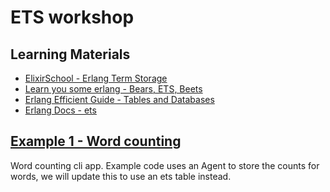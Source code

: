 # ETS workshop

## Learning Materials

- [ElixirSchool - Erlang Term Storage](https://elixirschool.com/lessons/specifics/ets/)
- [Learn you some erlang - Bears, ETS, Beets](http://learnyousomeerlang.com/ets)
- [Erlang Efficient Guide - Tables and Databases](http://erlang.org/doc/efficiency_guide/tablesDatabases.html)
- [Erlang Docs - ets](http://erlang.org/doc/man/ets.html)

## [Example 1 - Word counting](example-1-wordcount/README.md)

Word counting cli app. Example code uses an Agent to store the counts for words,
we will update this to use an ets table instead.
